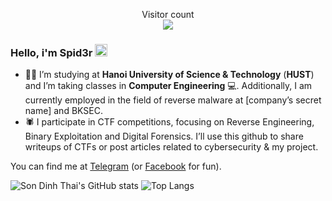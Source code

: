 <p align="center"> 
  Visitor count<br>
  <img src="https://profile-counter.glitch.me/spid3r1337/count.svg" />
</p>

### Hello, i'm Spid3r <img src="https://raw.githubusercontent.com/MartinHeinz/MartinHeinz/master/wave.gif" width="20px" height="20px" />

- :student: I’m studying at **Hanoi University of Science & Technology** (**HUST**) and I’m taking classes in **Computer Engineering** :computer:. Additionally, I am currently employed in the field of reverse malware at [company’s secret name] and BKSEC.
- :spider: I participate in CTF competitions, focusing on Reverse Engineering, Binary Exploitation and Digital Forensics. I’ll use this github to share writeups of CTFs or post articles related to cybersecurity & my project.

You can find me at [Telegram](https://t.me/spid3r1337) (or [Facebook](https://www.youtube.com/watch?v=dQw4w9WgXcQ) for fun).

![Son Dinh Thai's GitHub stats](https://github-readme-stats.vercel.app/api?username=spid3r1337&show_icons=true&theme=radical)
![Top Langs](https://github-readme-stats.vercel.app/api/top-langs/?username=spid3r1337&layout=compact\&theme=radical)
